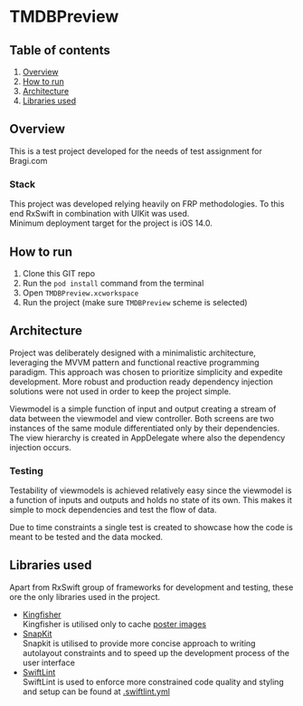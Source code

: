 # TMDBPreview

## Table of contents
1. [Overview](#overview)
2. [How to run](#How-to-run)
3. [Architecture](#Architecture)
4. [Libraries used](#Libraries-used)

## Overview

This is a test project developed for the needs of test assignment for Bragi.com

### Stack

This project was developed relying heavily on FRP methodologies. To this end RxSwift in combination with UIKit was used.\
Minimum deployment target for the project is iOS 14.0.

## How to run

1. Clone this GIT repo
2. Run the `pod install` command from the terminal
3. Open `TMDBPreview.xcworkspace`
4. Run the project (make sure `TMDBPreview` scheme is selected)

## Architecture

Project was deliberately designed with a minimalistic architecture, leveraging the MVVM pattern and functional reactive programming paradigm. This approach was chosen to prioritize simplicity and expedite development. More robust and production ready dependency injection solutions were not used in order to keep the project simple.  

Viewmodel is a simple function of input and output creating a stream of data between the viewmodel and view controller. Both screens are two instances of the same module differentiated only by their dependencies. The view hierarchy is created in AppDelegate where also the dependency injection occurs.

### Testing

Testability of viewmodels is achieved relatively easy since the viewmodel is a function of inputs and outputs and holds no state of its own. This makes it simple to mock dependencies and test the flow of data.

Due to time constraints a single test is created to showcase how the code is meant to be tested and the data mocked.

## Libraries used

Apart from RxSwift group of frameworks for development and testing, these ore the only libraries used in the project.

* [Kingfisher](https://github.com/onevcat/Kingfisher)\
  Kingfisher is utilised only to
  cache [poster images](https://github.com/dbekic/TMDBPreview/blob/b52b8cfc41961a490e81d9c2e9bd2065f2c7cc97/TMDBPreview/Scenes/ContentCollection/Views/Cells/ContentCollectionCell/ContentCollectionCell.swift#L73)
* [SnapKit](https://github.com/SnapKit/SnapKit)\
  Snapkit is utilised to provide more concise approach to writing autolayout constraints and to speed up the development
  process of the user interface
* [SwiftLint](https://github.com/realm/SwiftLint)\
  SwiftLint is used to enforce more constrained code quality and styling and setup can be found
  at [.swiftlint.yml](https://github.com/dbekic/TMDBPreview/blob/main/.swiftlint.yml)
